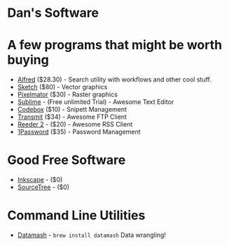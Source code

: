 Dan's Software
==============

# A few programs that might be worth buying

+ [Alfred](http://www.alfredapp.com/) ($28.30) - Search utility with workflows and other cool stuff.
+ [Sketch](http://bohemiancoding.com/sketch/) ($80) - Vector graphics
+ [Pixelmator](http://www.pixelmator.com/) ($30) - Raster graphics
+ [Sublime](http://www.sublimetext.com/) - (Free unlimited Trial) - Awesome Text Editor
+ [Codebox](http://www.shpakovski.com/codebox/) ($10) - Snipett Management
+ [Transmit](http://panic.com/transmit/) ($34) - Awesome FTP Client
+ [Reeder 2](http://reederapp.com/mac/) - ($20) - Awesome RSS Client
+ [1Password](https://agilebits.com/onepassword) ($35) - Password Management

# Good Free Software

+ [Inkscape](http://www.inkscape.org/en/) - ($0)
+ [SourceTree](http://www.sourcetreeapp.com/) - ($0)


# Command Line Utilities

+ [Datamash](http://www.gnu.org/software/datamash/) - `brew install datamash` Data wrangling!
